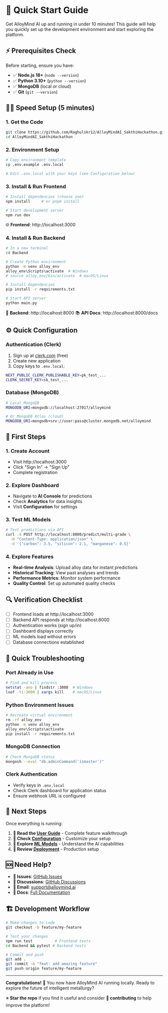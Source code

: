 # 🚀 Quick Start Guide

Get AlloyMind AI up and running in under 10 minutes! This guide will help you quickly set up the development environment and start exploring the platform.

## ⚡ Prerequisites Check

Before starting, ensure you have:
- ✅ **Node.js 18+** (`node --version`)
- ✅ **Python 3.10+** (`python --version`)
- ✅ **MongoDB** (local or cloud)
- ✅ **Git** (`git --version`)

## 🏃‍♂️ Speed Setup (5 minutes)

### 1. Get the Code
```bash
git clone https://github.com/Raghulskr12/AlloyMindAI_SakthiHackathon.git
cd AlloyMindAI_SakthiHackathon
```

### 2. Environment Setup
```bash
# Copy environment template
cp .env.example .env.local

# Edit .env.local with your keys (see Configuration below)
```

### 3. Install & Run Frontend
```bash
# Install dependencies (choose one)
npm install     # or pnpm install

# Start development server
npm run dev
```
🌐 **Frontend**: http://localhost:3000

### 4. Install & Run Backend
```bash
# In a new terminal
cd Backend

# Create Python environment
python -m venv alloy_env
alloy_env\Scripts\activate  # Windows
# source alloy_env/bin/activate  # macOS/Linux

# Install dependencies
pip install -r requirements.txt

# Start API server
python main.py
```
🚀 **Backend**: http://localhost:8000
📚 **API Docs**: http://localhost:8000/docs

## ⚙️ Quick Configuration

### Authentication (Clerk)
1. Sign up at [clerk.com](https://clerk.com) (free)
2. Create new application
3. Copy keys to `.env.local`:
```bash
NEXT_PUBLIC_CLERK_PUBLISHABLE_KEY=pk_test_...
CLERK_SECRET_KEY=sk_test_...
```

### Database (MongoDB)
```bash
# Local MongoDB
MONGODB_URI=mongodb://localhost:27017/alloymind

# Or MongoDB Atlas (cloud)
MONGODB_URI=mongodb+srv://user:pass@cluster.mongodb.net/alloymind
```

## 🎯 First Steps

### 1. Create Account
- Visit http://localhost:3000
- Click "Sign In" → "Sign Up"
- Complete registration

### 2. Explore Dashboard
- Navigate to **AI Console** for predictions
- Check **Analytics** for data insights
- Visit **Configuration** for settings

### 3. Test ML Models
```bash
# Test predictions via API
curl -X POST http://localhost:8000/predict/multi-grade \
  -H "Content-Type: application/json" \
  -d '{"carbon": 3.5, "silicon": 2.1, "manganese": 0.5}'
```

### 4. Explore Features
- **Real-time Analysis**: Upload alloy data for instant predictions
- **Historical Tracking**: View past analyses and trends
- **Performance Metrics**: Monitor system performance
- **Quality Control**: Set up automated quality checks

## 🔍 Verification Checklist

- [ ] Frontend loads at http://localhost:3000
- [ ] Backend API responds at http://localhost:8000
- [ ] Authentication works (sign up/in)
- [ ] Dashboard displays correctly
- [ ] ML models load without errors
- [ ] Database connections established

## 🐛 Quick Troubleshooting

### Port Already in Use
```bash
# Find and kill process
netstat -ano | findstr :3000  # Windows
lsof -ti:3000 | xargs kill    # macOS/Linux
```

### Python Environment Issues
```bash
# Recreate virtual environment
rm -rf alloy_env
python -m venv alloy_env
alloy_env\Scripts\activate
pip install -r requirements.txt
```

### MongoDB Connection
```bash
# Check MongoDB status
mongosh --eval "db.adminCommand('ismaster')"
```

### Clerk Authentication
- Verify keys in `.env.local`
- Check Clerk dashboard for application status
- Ensure webhook URL is configured

## 📱 Next Steps

Once everything is running:

1. **📖 Read the [User Guide](docs/user-guide.md)** - Complete feature walkthrough
2. **🔧 Check [Configuration](docs/configuration.md)** - Customize your setup
3. **🤖 Explore [ML Models](docs/ml-models.md)** - Understand the AI capabilities
4. **🚀 Review [Deployment](docs/deployment.md)** - Production setup

## 🆘 Need Help?

- **🐛 Issues**: [GitHub Issues](https://github.com/Raghulskr12/AlloyMindAI_SakthiHackathon/issues)
- **💬 Discussions**: [GitHub Discussions](https://github.com/Raghulskr12/AlloyMindAI_SakthiHackathon/discussions)
- **📧 Email**: support@alloymind.ai
- **📖 Docs**: [Full Documentation](docs/README.md)

## 🏗️ Development Workflow

```bash
# Make changes to code
git checkout -b feature/my-feature

# Test your changes
npm run test          # Frontend tests
cd Backend && pytest # Backend tests

# Commit and push
git add .
git commit -m "feat: add amazing feature"
git push origin feature/my-feature
```

---

**Congratulations!** 🎉 You now have AlloyMind AI running locally. Ready to explore the future of intelligent metallurgy?

**⭐ Star the repo** if you find it useful and consider **🤝 contributing** to help improve the platform!
